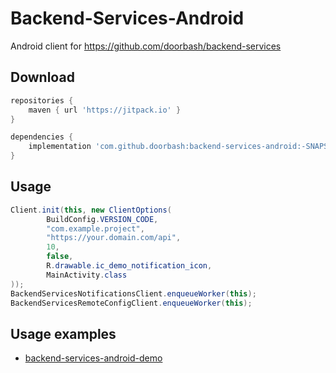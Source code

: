 # Backend-Services-Android

Android client for https://github.com/doorbash/backend-services

## Download

```groovy
repositories {
    maven { url 'https://jitpack.io' }
}

dependencies {
    implementation 'com.github.doorbash:backend-services-android:-SNAPSHOT'
}
```

## Usage
```java
Client.init(this, new ClientOptions(
        BuildConfig.VERSION_CODE,
        "com.example.project",
        "https://your.domain.com/api",
        10,
        false,
        R.drawable.ic_demo_notification_icon,
        MainActivity.class
));
BackendServicesNotificationsClient.enqueueWorker(this);
BackendServicesRemoteConfigClient.enqueueWorker(this);
```

## Usage examples
- [backend-services-android-demo](https://github.com/doorbash/backend-services-android-demo)